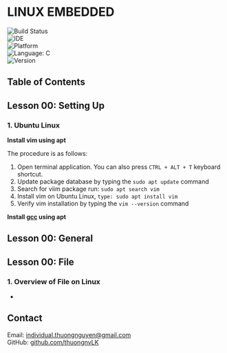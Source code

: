#   **LINUX EMBEDDED**

![Build Status](https://img.shields.io/badge/build-in%20progress-yellow)         
![IDE](https://img.shields.io/badge/IDE-Linux%20based%20tools-blue?logo=linux&style=flat-square)     
![Platform](https://img.shields.io/badge/Platform-ARM%20based%20processor-blue?logo=arm&style=flat-square)     
![Language: C](https://img.shields.io/badge/Language-C-yellow?logo=c&style=flat-square)     
![Version](https://img.shields.io/badge/Version-1.0-green?style=flat-square)    
 

##  **Table of Contents**

## Lesson 00: Setting Up

### 1. Ubuntu Linux

**Install vim using apt**

The procedure is as follows:
  1. Open terminal application. You can also press `CTRL + ALT + T` keyboard shortcut.
  2. Update package database by typing the `sudo apt update` command
  3. Search for viim package run: `sudo apt search vim`
  4. Install vim on Ubuntu Linux, `type: sudo apt install vim`
  5. Verify vim installation by typing the `vim --version` command

**Install <u>gcc</u> using apt**



## Lesson 00: General

## Lesson 00: File

### **1. Overview of File on Linux**

- 

## Contact
Email: individual.thuongnguyen@gmail.com    
GitHub: [github.com/thuongnvLK](https://github.com/thuongnvLK)
